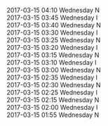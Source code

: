 2017-03-15 04:10 Wednesday  N  
2017-03-15 03:45 Wednesday  I  
2017-03-15 03:40 Wednesday  N  
2017-03-15 03:30 Wednesday  I  
2017-03-15 03:25 Wednesday  N  
2017-03-15 03:20 Wednesday  I  
2017-03-15 03:15 Wednesday  N  
2017-03-15 03:10 Wednesday  I  
2017-03-15 03:00 Wednesday  N  
2017-03-15 02:35 Wednesday  I  
2017-03-15 02:30 Wednesday  N  
2017-03-15 02:25 Wednesday  I  
2017-03-15 02:15 Wednesday  N  
2017-03-15 02:00 Wednesday  I  
2017-03-15 01:55 Wednesday  N  
